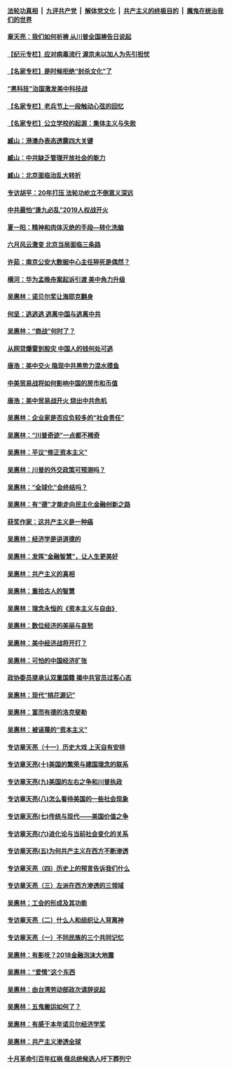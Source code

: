 ####  [法轮功真相](../../../../basic/blob/master/README.md?t=07070602) &nbsp;|&nbsp; [九评共产党](../../../../9ping.md/blob/master/README.md?t=07070602) &nbsp;|&nbsp; [解体党文化](../../../../jtdwh.md/blob/master/README.md?t=07070602)  &nbsp;|&nbsp; [共产主义的终极目的](../../../../gczydzjmd.md/blob/master/README.md?t=07070602) &nbsp;|&nbsp; [魔鬼在统治我们的世界](../../../../mgztzwmdsj.md/blob/master/README.md?t=07070602) 

#### [章天亮：我们如何祈祷 从川普全国祷告日说起](../pages/nsc423/n11944627.md?t=07070602) 

#### [【纪元专栏】应对病毒流行 渥京未以加人为先引担忧](../pages/nsc423/n11875714.md?t=07070602) 

#### [【名家专栏】是时候拒绝“封杀文化”了](../pages/nsc423/n11814093.md?t=07070602) 

#### [“黑科技”治国激发美中科技战](../pages/nsc423/n11638056.md?t=07070602) 

#### [【名家专栏】老兵节上一段触动心弦的回忆](../pages/nsc423/n11646016.md?t=07070602) 

#### [【名家专栏】公立学校的起源：集体主义与失败](../pages/nsc423/n11601833.md?t=07070602) 

#### [臧山：港澳办表态透露四大关键](../pages/nsc423/n11421628.md?t=07070602) 

#### [臧山：中共缺乏管理开放社会的能力](../pages/nsc423/n11407457.md?t=07070602) 

#### [臧山：北京面临治乱大转折](../pages/nsc423/n11406895.md?t=07070602) 

#### [专访胡平：20年打压 法轮功屹立不倒意义深远](../pages/nsc423/n11398800.md?t=07070602) 

#### [中共最怕“逢九必乱”2019人权战开火](../pages/nsc423/n11385248.md?t=07070602) 

#### [夏一阳：精神和肉体灭绝的手段—转化洗脑](../pages/nsc423/n11368250.md?t=07070602) 

#### [六月风云激变 北京当局面临三条路](../pages/nsc423/n11313668.md?t=07070602) 

#### [许茹：南京公安大数据中心主任猝死是偶然？](../pages/nsc423/n11064744.md?t=07070602) 

#### [横河：华为孟晚舟案起诉引渡 美中角力升级](../pages/nsc423/n11027230.md?t=07070602) 

#### [吴惠林：诺贝尔奖让海耶克翻身](../pages/nsc423/n10890049.md?t=07070602) 

#### [何坚：逃逃逃 逃离中国与逃离中共](../pages/nsc423/n10592891.md?t=07070602) 

#### [吴惠林：“商战”何时了？](../pages/nsc423/n10573558.md?t=07070602) 

#### [从网贷爆雷到股灾 中国人的钱何处可逃](../pages/nsc423/n10572800.md?t=07070602) 

#### [唐浩：美中交火 隐现中共黑势力混水摸鱼](../pages/nsc423/n10544040.md?t=07070602) 

#### [中美贸易战将如何影响中国的房市和币值](../pages/nsc423/n10543697.md?t=07070602) 

#### [唐浩：美中贸易战开火 烧出中共危机](../pages/nsc423/n10540126.md?t=07070602) 

#### [吴惠林：企业家是否应负较多的“社会责任”](../pages/nsc423/n10535022.md?t=07070602) 

#### [吴惠林：“川普奇迹”一点都不稀奇](../pages/nsc423/n10512808.md?t=07070602) 

#### [吴惠林：平议“修正资本主义”](../pages/nsc423/n10495724.md?t=07070602) 

#### [吴惠林：川普的外交政策可预测吗？](../pages/nsc423/n10462387.md?t=07070602) 

#### [吴惠林：“全球化”会终结吗？](../pages/nsc423/n10452838.md?t=07070602) 

#### [吴惠林：有“德”才能走向民主化金融创新之路](../pages/nsc423/n10432292.md?t=07070602) 

#### [获奖作家：这共产主义是一种癌](../pages/nsc423/n10431541.md?t=07070602) 

#### [吴惠林：经济学是讲道德的](../pages/nsc423/n10398014.md?t=07070602) 

#### [吴惠林：发挥“金融智慧”，让人生更美好](../pages/nsc423/n10375019.md?t=07070602) 

#### [吴惠林：共产主义的真相](../pages/nsc423/n10351394.md?t=07070602) 

#### [吴惠林：重拾古人的智慧](../pages/nsc423/n10337691.md?t=07070602) 

#### [吴惠林：理念永恒的《资本主义与自由》](../pages/nsc423/n10316274.md?t=07070602) 

#### [吴惠林：数位经济的美丽与哀愁](../pages/nsc423/n10292946.md?t=07070602) 

#### [吴惠林：美中经济战将开打？](../pages/nsc423/n10258825.md?t=07070602) 

#### [吴惠林：可怕的中国经济扩张](../pages/nsc423/n10219147.md?t=07070602) 

#### [政协委员提承认双重国籍 揭中共官员过客心态](../pages/nsc423/n10208809.md?t=07070602) 

#### [吴惠林：现代“桃花源记”](../pages/nsc423/n10185234.md?t=07070602) 

#### [吴惠林：富而有德的洛克斐勒](../pages/nsc423/n10142264.md?t=07070602) 

#### [吴惠林：被诬蔑的“资本主义”](../pages/nsc423/n10124816.md?t=07070602) 

#### [专访章天亮（十一）历史大戏 上天自有安排](../pages/nsc423/n10094905.md?t=07070602) 

#### [专访章天亮(十)美国的繁荣与建国理念的联系](../pages/nsc423/n10094899.md?t=07070602) 

#### [专访章天亮(九)美国的左右之争和川普执政](../pages/nsc423/n10094889.md?t=07070602) 

#### [专访章天亮(八)怎么看待美国的一些社会现象](../pages/nsc423/n10094857.md?t=07070602) 

#### [专访章天亮(七)传统与现代——美国价值之争](../pages/nsc423/n10093140.md?t=07070602) 

#### [专访章天亮(六)进化论与当前社会变化的关系](../pages/nsc423/n10092036.md?t=07070602) 

#### [专访章天亮(五)为何共产主义在西方不断渗透](../pages/nsc423/n10083620.md?t=07070602) 

#### [专访章天亮（四）历史上的预言告诉我们什么](../pages/nsc423/n10083606.md?t=07070602) 

#### [专访章天亮（三）左派在西方渗透的三领域](../pages/nsc423/n10081115.md?t=07070602) 

#### [吴惠林：工会的形成及其功能](../pages/nsc423/n10080633.md?t=07070602) 

#### [专访章天亮（二）什么人和组织让人背离神](../pages/nsc423/n10076637.md?t=07070602) 

#### [专访章天亮（一）不同民族的三个共同记忆](../pages/nsc423/n10074188.md?t=07070602) 

#### [吴惠林：有影呒？2018金融泡沫大地震](../pages/nsc423/n10040534.md?t=07070602) 

#### [吴惠林：“爱情”这个东西](../pages/nsc423/n10019423.md?t=07070602) 

#### [吴惠林：由台湾劳动部政次请辞说起](../pages/nsc423/n9979679.md?t=07070602) 

#### [吴惠林：五鬼搬运如何了？](../pages/nsc423/n9925338.md?t=07070602) 

#### [吴惠林：有感于本年诺贝尔经济学奖](../pages/nsc423/n9871883.md?t=07070602) 

#### [吴惠林：共产主义渗透全球](../pages/nsc423/n9812748.md?t=07070602) 

#### [十月革命引百年红祸 俄总统候选人吁下葬列宁](../pages/nsc423/n9810182.md?t=07070602) 

